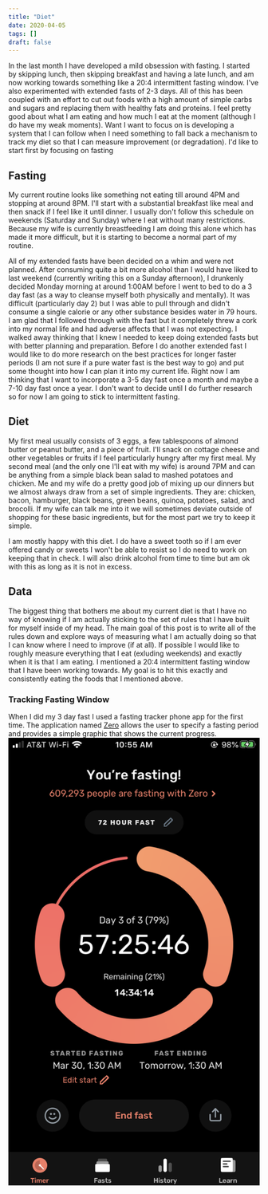 ```yaml
---
title: "Diet"
date: 2020-04-05
tags: []
draft: false
---
```


In the last month I have developed a mild obsession with fasting. I started by skipping lunch, then skipping breakfast and having a late lunch, and am now working towards something like a 20:4 intermittent fasting window. I've also experimented with extended fasts of 2-3 days. All of this has been coupled with an effort to cut out foods with a high amount of simple carbs and sugars and replacing them with healthy fats and proteins. I feel pretty good about what I am eating and how much I eat at the moment (although I do have my weak moments). Want I want to focus on is developing a system that I can follow when I need something to fall back a mechanism to track my diet so that I can measure improvement (or degradation). I'd like to start first by focusing on fasting

## Fasting
My current routine looks like something not eating till around 4PM and stopping at around 8PM. I'll start with a substantial breakfast like meal and then snack if I feel like it until dinner. I usually don't follow this schedule on weekends (Saturday and Sunday) where I eat without many restrictions. Because my wife is currently breastfeeding I am doing this alone which has made it more difficult, but it is starting to become a normal part of my routine. 

All of my extended fasts have been decided on a whim and were not planned. After consuming quite a bit more alcohol than I would have liked to last weekend (currently writing this on a Sunday afternoon), I drunkenly decided Monday morning at around 1:00AM before I went to bed to do a 3 day fast (as a way to cleanse myself both physically and mentally). It was difficult (particularly day 2) but I was able to pull through and didn't consume a single calorie or any other substance besides water in 79 hours. I am glad that I followed through with the fast but it completely threw a cork into my normal life and had adverse affects that I was not expecting. I walked away thinking that I knew I needed to keep doing extended fasts but with better planning and preparation. Before I do another extended fast I would like to do more research on the best practices for longer faster periods (I am not sure if a pure water fast is the best way to go) and put some thought into how I can plan it into my current life. Right now I am thinking that I want to incorporate a 3-5 day fast once a month and maybe a 7-10 day fast once a year. I don't want to decide until I do further research so for now I am going to stick to intermittent fasting. 

## Diet
My first meal usually consists of 3 eggs, a few tablespoons of almond butter or peanut butter, and a piece of fruit. I'll snack on cottage cheese and other vegetables or fruits if I feel particularly hungry after my first meal. My second meal (and the only one I'll eat with my wife) is around 7PM and can be anything from a simple black bean salad to mashed potatoes and chicken. Me and my wife do a pretty good job of mixing up our dinners but we almost always draw from a set of simple ingredients. They are: chicken, bacon, hamburger, black beans, green beans, quinoa, potatoes, salad, and brocolli. If my wife can talk me into it we will sometimes deviate outside of shopping for these basic ingredients, but for the most part we try to keep it simple. 

I am mostly happy with this diet. I do have a sweet tooth so if I am ever offered candy or sweets I won't be able to resist so I do need to work on keeping that in check. I will also drink alcohol from time to time but am ok with this as long as it is not in excess. 

## Data
The biggest thing that bothers me about my current diet is that I have no way of knowing if I am actually sticking to the set of rules that I have built for myself inside of my head. The main goal of this post is to write all of the rules down and explore ways of measuring what I am actually doing so that I can know where I need to improve (if at all). If possible I would like to roughly measure everything that I eat (exluding weekends) and exactly when it is that I am eating. I mentioned a 20:4 intermittent fasting window that I have been working towards. My goal is to hit this exactly and consistently eating the foods that I mentioned above. 

### Tracking Fasting Window
When I did my 3 day fast I used a fasting tracker phone app for the first time. The application named [Zero](https://apps.apple.com/us/app/zero-fasting-tracker/id1168348542) allows the user to specify a fasting period and provides a simple graphic that shows the current progress. ![Screenshot of fasting app](static/fasting.png)